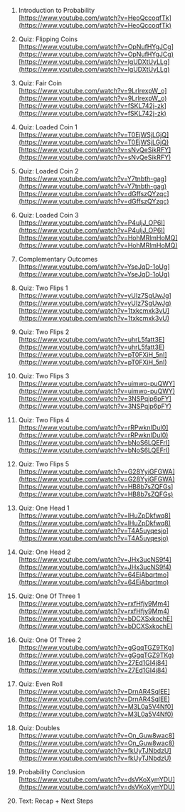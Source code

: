 <div tabindex="-1" id="notebook" class="border-box-sizing">

<div class="container" id="notebook-container">

<div class="cell border-box-sizing text_cell rendered">

<div class="inner_cell">

<div class="text_cell_render border-box-sizing rendered_html">

1.  Introduction to Probability  
    [https://www.youtube.com/watch?v=HeoQccoqfTk](https://www.youtube.com/watch?v=HeoQccoqfTk)  

2.  Quiz: Flipping Coins  
    [https://www.youtube.com/watch?v=OpNufHYgJCg](https://www.youtube.com/watch?v=OpNufHYgJCg)  
    [https://www.youtube.com/watch?v=lgUDXtUyLLg](https://www.youtube.com/watch?v=lgUDXtUyLLg)  

3.  Quiz: Fair Coin  
    [https://www.youtube.com/watch?v=9LrlrexpW_o](https://www.youtube.com/watch?v=9LrlrexpW_o)  
    [https://www.youtube.com/watch?v=fSKL742j-zk](https://www.youtube.com/watch?v=fSKL742j-zk)  

4.  Quiz: Loaded Coin 1  
    [https://www.youtube.com/watch?v=T0EjWSjLGjQ](https://www.youtube.com/watch?v=T0EjWSjLGjQ)  
    [https://www.youtube.com/watch?v=sNvQeSikRFY](https://www.youtube.com/watch?v=sNvQeSikRFY)  

5.  Quiz: Loaded Coin 2  
    [https://www.youtube.com/watch?v=Y7tnbth-gag](https://www.youtube.com/watch?v=Y7tnbth-gag)  
    [https://www.youtube.com/watch?v=dGffszQYzqc](https://www.youtube.com/watch?v=dGffszQYzqc)  

6.  Quiz: Loaded Coin 3  
    [https://www.youtube.com/watch?v=P4uljJ_OP6I](https://www.youtube.com/watch?v=P4uljJ_OP6I)  
    [https://www.youtube.com/watch?v=HohMRlmHoMQ](https://www.youtube.com/watch?v=HohMRlmHoMQ)  

7.  Complementary Outcomes  
    [https://www.youtube.com/watch?v=YseJqD-1oUg](https://www.youtube.com/watch?v=YseJqD-1oUg)  

8.  Quiz: Two Flips 1  
    [https://www.youtube.com/watch?v=yUIz7SgUwJg](https://www.youtube.com/watch?v=yUIz7SgUwJg)  
    [https://www.youtube.com/watch?v=1txkcmxk3vU](https://www.youtube.com/watch?v=1txkcmxk3vU)  

9.  Quiz: Two Flips 2  
    [https://www.youtube.com/watch?v=uhrL5fatt3E](https://www.youtube.com/watch?v=uhrL5fatt3E)  
    [https://www.youtube.com/watch?v=pT0FXiH_5nI](https://www.youtube.com/watch?v=pT0FXiH_5nI)  

10.  Quiz: Two Flips 3  
    [https://www.youtube.com/watch?v=uimwo-puQWY](https://www.youtube.com/watch?v=uimwo-puQWY)  
    [https://www.youtube.com/watch?v=3NSPqjp6pFY](https://www.youtube.com/watch?v=3NSPqjp6pFY)  

11.  Quiz: Two Flips 4  
    [https://www.youtube.com/watch?v=rRPwknIDuI0](https://www.youtube.com/watch?v=rRPwknIDuI0)  
    [https://www.youtube.com/watch?v=bNoS6LQEFrI](https://www.youtube.com/watch?v=bNoS6LQEFrI)  

12.  Quiz: Two Flips 5  
    [https://www.youtube.com/watch?v=G28YyiGFGWA](https://www.youtube.com/watch?v=G28YyiGFGWA)  
    [https://www.youtube.com/watch?v=HB8b7sZQFGs](https://www.youtube.com/watch?v=HB8b7sZQFGs)  

13.  Quiz: One Head 1  
    [https://www.youtube.com/watch?v=lHuZpDkfwq8](https://www.youtube.com/watch?v=lHuZpDkfwq8)  
    [https://www.youtube.com/watch?v=T4A5uyqesjo](https://www.youtube.com/watch?v=T4A5uyqesjo)  

14.  Quiz: One Head 2  
    [https://www.youtube.com/watch?v=JHx3ucNS9f4](https://www.youtube.com/watch?v=JHx3ucNS9f4)  
    [https://www.youtube.com/watch?v=64EjAbqrtmo](https://www.youtube.com/watch?v=64EjAbqrtmo)  

15.  Quiz: One Of Three 1  
    [https://www.youtube.com/watch?v=rxfHfjy9Mm4](https://www.youtube.com/watch?v=rxfHfjy9Mm4)  
    [https://www.youtube.com/watch?v=bDCXSxkochE](https://www.youtube.com/watch?v=bDCXSxkochE)  

16.  Quiz: One Of Three 2  
    [https://www.youtube.com/watch?v=gGgqTGZ9TKg](https://www.youtube.com/watch?v=gGgqTGZ9TKg)  
    [https://www.youtube.com/watch?v=27Ed1GI4j84](https://www.youtube.com/watch?v=27Ed1GI4j84)  

17.  Quiz: Even Roll  
    [https://www.youtube.com/watch?v=DrnAR4SqlEE](https://www.youtube.com/watch?v=DrnAR4SqlEE)  
    [https://www.youtube.com/watch?v=M3L0a5V4Nf0](https://www.youtube.com/watch?v=M3L0a5V4Nf0)  

18.  Quiz: Doubles  
    [https://www.youtube.com/watch?v=On_Guw8wac8](https://www.youtube.com/watch?v=On_Guw8wac8)  
    [https://www.youtube.com/watch?v=fkUyTJNbdzU](https://www.youtube.com/watch?v=fkUyTJNbdzU)  

19.  Probability Conclusion  
    [https://www.youtube.com/watch?v=dsVKoXymYDU](https://www.youtube.com/watch?v=dsVKoXymYDU)  

20.  Text: Recap + Next Steps

</div>

</div>

</div>

</div>

</div>